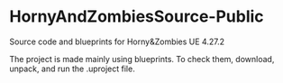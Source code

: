 # HornyAndZombiesSource-Public
Source code and blueprints for Horny&amp;Zombies
UE 4.27.2

The project is made mainly using blueprints. 
To check them, download, unpack, and run the .uproject file.

